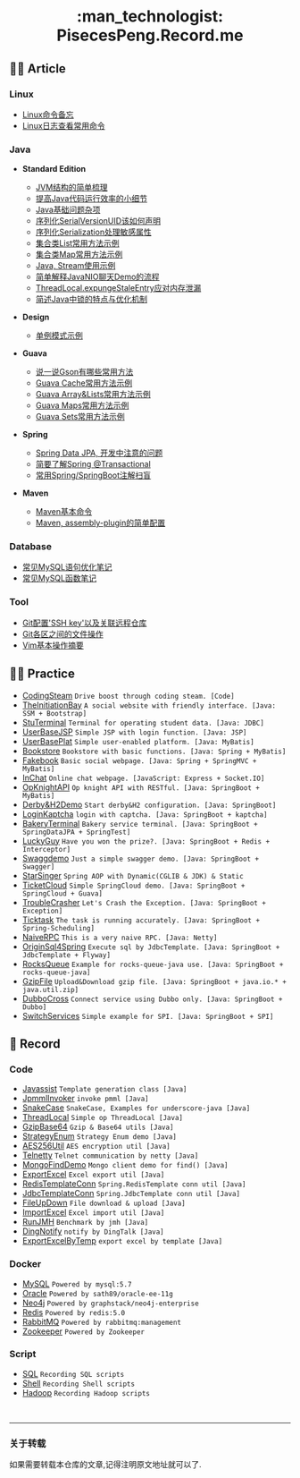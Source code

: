 <h1 align="center"> :man_technologist: PisecesPeng.Record.me </h1>

## :man_artist: Article

### Linux

- [Linux命令备忘](https://www.yuque.com/docs/share/893b1b4b-5c1b-4288-9b66-f95f864c5d6b)
- [Linux日志查看常用命令](https://mp.weixin.qq.com/s/iGmMI8gPsPl4hHdFht8S8Q)

### Java

* **Standard Edition**
  
  - [JVM结构的简单梳理](https://www.yuque.com/docs/share/1c4b9165-9d4e-4ce0-82d9-79b127281b5d)
  - [提高Java代码运行效率的小细节](https://www.yuque.com/docs/share/fa598a0c-4783-4de1-93b9-f2417dc8dca5)
  - [Java基础问题杂项](https://www.yuque.com/docs/share/6c9f085d-08d5-441b-98bd-270ef4b739eb)
  - [序列化SerialVersionUID该如何声明](https://www.yuque.com/docs/share/90de0e0a-83d6-4aa1-aa5f-e778420a6732)
  - [序列化Serialization处理敏感属性](https://www.yuque.com/docs/share/3ea71b8c-e385-483d-b1e0-adfb36b96d8d)
  - [集合类List常用方法示例](https://zhuanlan.zhihu.com/p/359373833)
  - [集合类Map常用方法示例](https://zhuanlan.zhihu.com/p/359374546)
  - [Java, Stream使用示例](https://zhuanlan.zhihu.com/p/359103648)
  - [简单解释JavaNIO聊天Demo的流程](https://www.yuque.com/docs/share/ebcda0bd-52d8-4960-a0a2-27d7e9c42f9c)
  - [ThreadLocal.expungeStaleEntry应对内存泄漏](https://www.yuque.com/docs/share/8bab69fd-e111-4692-8af4-a729eac4d777)
  - [简述Java中锁的特点与优化机制](https://www.yuque.com/docs/share/994c66c9-f93d-4046-821b-b2f184352880)

* **Design**
  
  - [单例模式示例](https://www.yuque.com/docs/share/2680e236-d581-4f52-be62-0edcfb3068f8)

* **Guava**
  
  - [说一说Gson有哪些常用方法](https://zhuanlan.zhihu.com/p/359948894)
  - [Guava Cache常用方法示例](https://zhuanlan.zhihu.com/p/359950098)
  - [Guava Array&Lists常用方法示例](https://zhuanlan.zhihu.com/p/359951091)
  - [Guava Maps常用方法示例](https://zhuanlan.zhihu.com/p/359952176)
  - [Guava Sets常用方法示例](https://zhuanlan.zhihu.com/p/359953025)

* **Spring**
  
  - [Spring Data JPA, 开发中注意的问题](https://www.yuque.com/docs/share/d5edf60d-a49b-40c2-b217-4302657701e8)
  - [简要了解Spring @Transactional](https://www.yuque.com/docs/share/709bf40b-cf2e-4c7a-bb34-57b9d1bac7dd)
  - [常用Spring/SpringBoot注解扫盲](https://www.yuque.com/docs/share/3a955876-4a51-40b0-9e90-1c6383096808)

* **Maven**
  
  - [Maven基本命令](https://mp.weixin.qq.com/s/0UPofiLe4BwsnuzTKLvz_g)
  - [Maven, assembly-plugin的简单配置](https://mp.weixin.qq.com/s/6vYw5L-cfgAzgXrhdOUwbw)

### Database

- [常见MySQL语句优化笔记](https://www.yuque.com/docs/share/b5d34bce-9796-42b1-ba91-e78d20340cbf)
- [常见MySQL函数笔记](https://www.yuque.com/docs/share/0141c327-7e47-4df1-89fa-d13061e8f472)

### Tool

- [Git配置'SSH key'以及关联远程仓库](https://mp.weixin.qq.com/s/9XLI61fVWLrp1hUNF2AwsA)
- [Git各区之间的文件操作](https://mp.weixin.qq.com/s/zTooWMyvCOtM9ueos6omsA)
- [Vim基本操作摘要](https://mp.weixin.qq.com/s/vKLp17v5Sz-lbhY5ZcLZ7w)

## :mountain_biking_man: Practice

- [CodingSteam](https://github.com/PisecesPeng/CodingSteam) ``` Drive boost through coding steam. [Code] ```
- [TheInitiationBay](https://github.com/PisecesPeng/SampleWare/tree/master/TheInitiationBay) ``` A social website with friendly interface. [Java: SSM + Bootstrap] ```
- [StuTerminal](https://github.com/PisecesPeng/SampleWare/tree/master/StuTerminal) ``` Terminal for operating student data. [Java: JDBC] ```
- [UserBaseJSP](https://github.com/PisecesPeng/SampleWare/tree/master/UserBaseJSP) ``` Simple JSP with login function. [Java: JSP] ```
- [UserBasePlat](https://github.com/PisecesPeng/SampleWare/tree/master/UserBasePlat) ``` Simple user-enabled platform. [Java: MyBatis] ```
- [Bookstore](https://github.com/PisecesPeng/SampleWare/tree/master/BookStore) ``` Bookstore with basic functions. [Java: Spring + MyBatis] ```
- [Fakebook](https://github.com/PisecesPeng/SampleWare/tree/master/Fakebook) ``` Basic social webpage. [Java: Spring + SpringMVC + MyBatis] ```
- [InChat](https://github.com/PisecesPeng/SampleWare/tree/master/InChat) ``` Online chat webpage. [JavaScript: Express + Socket.IO] ```
- [OpKnightAPI](https://github.com/PisecesPeng/SampleWare/tree/master/OpKnightAPI) ``` Op knight API with RESTful. [Java: SpringBoot + MyBatis] ```
- [Derby&H2Demo](https://github.com/PisecesPeng/SampleWare/tree/master/Derby%26H2Demo) ``` Start derby&H2 configuration. [Java: SpringBoot] ```
- [LoginKaptcha](https://github.com/PisecesPeng/SampleWare/tree/master/LoginKaptcha) ``` login with captcha. [Java: SpringBoot + kaptcha] ```
- [BakeryTerminal](https://github.com/PisecesPeng/SampleWare/tree/master/BakeryTerminal) ``` Bakery service terminal. [Java: SpringBoot + SpringDataJPA + SpringTest] ```
- [LuckyGuy](https://github.com/PisecesPeng/SampleWare/tree/master/LuckyGuy) ``` Have you won the prize?. [Java: SpringBoot + Redis + Interceptor] ```
- [Swaggdemo](https://github.com/PisecesPeng/SampleWare/tree/master/Swaggdemo) ``` Just a simple swagger demo. [Java: SpringBoot + Swagger] ```
- [StarSinger](https://github.com/PisecesPeng/SampleWare/tree/master/StarSinger) ``` Spring AOP with Dynamic(CGLIB & JDK) & Static ```
- [TicketCloud](https://github.com/PisecesPeng/SampleWare/tree/master/TicketCloud) ``` Simple SpringCloud demo. [Java: SpringBoot + SpringCloud + Guava] ```
- [TroubleCrasher](https://github.com/PisecesPeng/SampleWare/tree/master/TroubleCrasher) ``` Let's Crash the Exception. [Java: SpringBoot + Exception] ```
- [Ticktask](https://github.com/PisecesPeng/SampleWare/tree/master/Ticktask) ``` The task is running accurately. [Java: SpringBoot + Spring-Scheduling] ```
- [NaiveRPC](https://github.com/PisecesPeng/SampleWare/tree/master/NaiveRPC) ``` This is a very naive RPC. [Java: Netty] ```
- [OriginSql4Spring](https://github.com/PisecesPeng/SampleWare/tree/master/OriginSql4Spring) ``` Execute sql by JdbcTemplate. [Java: SpringBoot + JdbcTemplate + Flyway] ```
- [RocksQueue](https://github.com/PisecesPeng/SampleWare/tree/master/RocksQueue) ``` Example for rocks-queue-java use. [Java: SpringBoot + rocks-queue-java] ```
- [GzipFile](https://github.com/PisecesPeng/SampleWare/tree/master/GzipFile) ``` Upload&Download gzip file. [Java: SpringBoot + java.io.* + java.util.zip] ```
- [DubboCross](https://github.com/PisecesPeng/SampleWare/tree/master/DubboCross) ``` Connect service using Dubbo only. [Java: SpringBoot + Dubbo] ```
- [SwitchServices](https://github.com/PisecesPeng/SampleWare/tree/master/SwitchServices) ``` Simple example for SPI. [Java: SpringBoot + SPI] ```

## :memo: Record

### Code

- [Javassist](https://github.com/PisecesPeng/SampleWare/tree/master/A1JavaUtils/Javassist) ``` Template generation class [Java] ```
- [JpmmlInvoker](https://github.com/PisecesPeng/SampleWare/tree/master/A1JavaUtils/JpmmlInvoker) ``` invoke pmml [Java] ```
- [SnakeCase](https://github.com/PisecesPeng/SampleWare/tree/master/A1JavaUtils/SnakeCase) ``` SnakeCase, Examples for underscore-java [Java] ```
- [ThreadLocal](https://github.com/PisecesPeng/SampleWare/tree/master/A1JavaUtils/ThreadLocal) ``` Simple op ThreadLocal [Java] ```
- [GzipBase64](https://github.com/PisecesPeng/SampleWare/tree/master/A1JavaUtils/GzipBase64) ``` Gzip & Base64 utils [Java] ```
- [StrategyEnum](https://github.com/PisecesPeng/SampleWare/tree/master/A1JavaUtils/StrategyEnum) ``` Strategy Enum demo [Java] ```
- [AES256Util](https://github.com/PisecesPeng/SampleWare/tree/master/A1JavaUtils/AES256) ``` AES encryption util [Java] ```
- [Telnetty](https://github.com/PisecesPeng/SampleWare/tree/master/A1JavaUtils/Telnetty) ``` Telnet communication by netty [Java] ```
- [MongoFindDemo](https://github.com/PisecesPeng/SampleWare/tree/master/A1JavaUtils/MongoFindDemo) ``` Mongo client demo for find() [Java] ```
- [ExportExcel](https://github.com/PisecesPeng/SampleWare/tree/master/A1JavaUtils/ExportExcel) ``` Excel export util [Java] ```
- [RedisTemplateConn](https://github.com/PisecesPeng/SampleWare/tree/master/A1JavaUtils/RedisTemplateConnUtil) ``` Spring.RedisTemplate conn util [Java] ```
- [JdbcTemplateConn](https://github.com/PisecesPeng/SampleWare/tree/master/A1JavaUtils/JdbcTemplateConnUtil) ``` Spring.JdbcTemplate conn util [Java] ```
- [FileUpDown](https://github.com/PisecesPeng/SampleWare/tree/master/A1JavaUtils/FileUpDown) ``` File download & upload [Java] ```
- [ImportExcel](https://github.com/PisecesPeng/SampleWare/tree/master/A1JavaUtils/ImportExcel) ``` Excel import util [Java] ```
- [RunJMH](https://github.com/PisecesPeng/SampleWare/tree/master/A1JavaUtils/RunJMH) ``` Benchmark by jmh [Java] ```
- [DingNotify](https://github.com/PisecesPeng/SampleWare/tree/master/A1JavaUtils/DingNotify) ``` notify by DingTalk [Java] ```
- [ExportExcelByTemp](https://github.com/PisecesPeng/SampleWare/tree/master/A1JavaUtils/ExportExcelByTemp) ``` export excel by template [Java] ```

### Docker

- [MySQL](https://github.com/PisecesPeng/SampleWare/tree/master/A1Docker/MySQL) ``` Powered by mysql:5.7 ```
- [Oracle](https://github.com/PisecesPeng/SampleWare/tree/master/A1Docker/Oracle-ee-11g) ``` Powered by sath89/oracle-ee-11g ```
- [Neo4j](https://github.com/PisecesPeng/SampleWare/tree/master/A1Docker/Neo4j-enterprise) ``` Powered by graphstack/neo4j-enterprise ```
- [Redis](https://github.com/PisecesPeng/SampleWare/tree/master/A1Docker/Redis) ``` Powered by redis:5.0 ```
- [RabbitMQ](https://github.com/PisecesPeng/SampleWare/tree/master/A1Docker/RabbitMQ) ``` Powered by rabbitmq:management ```
- [Zookeeper](https://github.com/PisecesPeng/SampleWare/tree/master/A1Docker/Zookeeper) ``` Powered by Zookeeper ```

### Script

- [SQL](https://github.com/PisecesPeng/SampleWare/tree/master/A1Script/SQL) ``` Recording SQL scripts ```
- [Shell](https://github.com/PisecesPeng/SampleWare/tree/master/A1Script/Shell) ``` Recording Shell scripts ```
- [Hadoop](https://github.com/PisecesPeng/SampleWare/tree/master/A1Script/Hadoop) ``` Recording Hadoop scripts ```

<br/>

<hr>

<h3> 关于转载 </h3>

如果需要转载本仓库的文章,记得注明原文地址就可以了.
